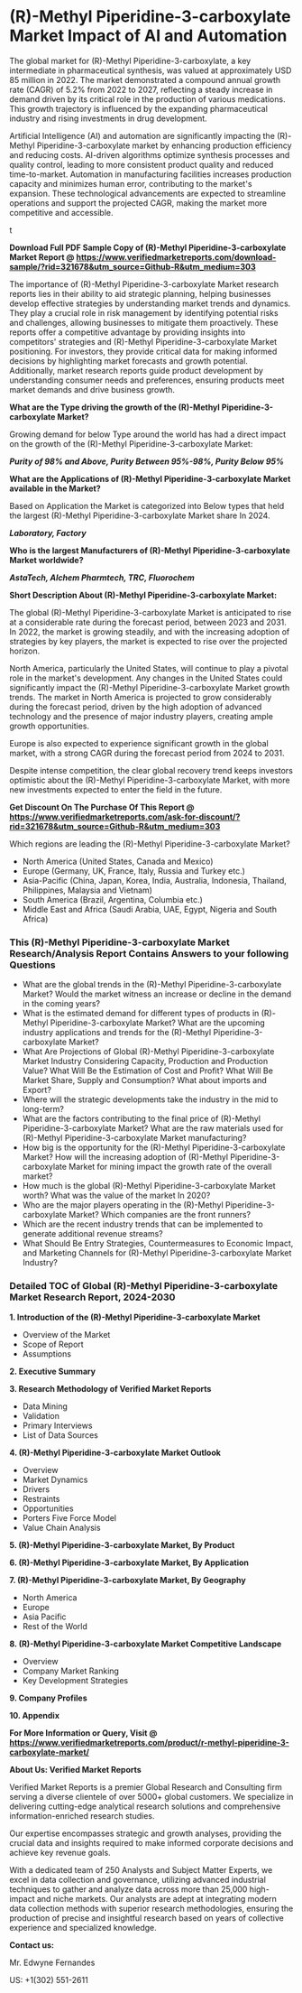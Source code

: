 <meta name="title" content="Global (R)-Methyl Piperidine-3-carboxylate Market Impact of AI and Automation"><meta name="description" content="The global market for (R)-Methyl Piperidine-3-carboxylate, a key intermediate in pharmaceutical synthesis, was valued at approximately USD 85 million in 2022. The mark"><meta name="title" content="(R)-Methyl Piperidine-3-carboxylate Market Size, Share, Scope, Trends, Growth, Opportunities, Analysis, Forecast"><h1>(R)-Methyl Piperidine-3-carboxylate Market Impact of AI and Automation</h1><p>The global market for (R)-Methyl Piperidine-3-carboxylate, a key intermediate in pharmaceutical synthesis, was valued at approximately USD 85 million in 2022. The market demonstrated a compound annual growth rate (CAGR) of 5.2% from 2022 to 2027, reflecting a steady increase in demand driven by its critical role in the production of various medications. This growth trajectory is influenced by the expanding pharmaceutical industry and rising investments in drug development.</p><p>Artificial Intelligence (AI) and automation are significantly impacting the (R)-Methyl Piperidine-3-carboxylate market by enhancing production efficiency and reducing costs. AI-driven algorithms optimize synthesis processes and quality control, leading to more consistent product quality and reduced time-to-market. Automation in manufacturing facilities increases production capacity and minimizes human error, contributing to the market's expansion. These technological advancements are expected to streamline operations and support the projected CAGR, making the market more competitive and accessible.</p>t</p><p id="" class=""><strong>Download Full PDF Sample Copy of (R)-Methyl Piperidine-3-carboxylate Market Report @ <a href="https://www.verifiedmarketreports.com/download-sample/?rid=321678&utm_source=Github-R&utm_medium=303" target="_blank">https://www.verifiedmarketreports.com/download-sample/?rid=321678&utm_source=Github-R&utm_medium=303</a></strong></p><p>The importance of&nbsp;(R)-Methyl Piperidine-3-carboxylate Market research reports lies in their ability to aid strategic planning, helping businesses develop effective strategies by understanding market trends and dynamics. They play a crucial role in risk management by identifying potential risks and challenges, allowing businesses to mitigate them proactively. These reports offer a competitive advantage by providing insights into competitors' strategies and (R)-Methyl Piperidine-3-carboxylate Market positioning. For investors, they provide critical data for making informed decisions by highlighting market forecasts and growth potential. Additionally, market research reports guide product development by understanding consumer needs and preferences, ensuring products meet market demands and drive business growth.</p><p><strong>What are the&nbsp;Type driving the growth of the (R)-Methyl Piperidine-3-carboxylate Market?</strong></p><p id="" class="">Growing demand for below Type around the world has had a direct impact on the growth of the (R)-Methyl Piperidine-3-carboxylate Market:</p><em><strong>Purity of 98% and Above, Purity Between 95%-98%, Purity Below 95%</strong></em></p><strong>What are the&nbsp;Applications&nbsp;of (R)-Methyl Piperidine-3-carboxylate Market available in the Market?</strong></p><p id="" class="">Based on Application the Market is categorized into Below types that held the largest (R)-Methyl Piperidine-3-carboxylate Market share In 2024.</p><em><strong>Laboratory, Factory</strong></em></p><strong>Who is the largest Manufacturers of (R)-Methyl Piperidine-3-carboxylate Market worldwide?</strong></p><p><em><strong>AstaTech, Alchem Pharmtech, TRC, Fluorochem</strong></em></p><p id="" class=""><strong>Short Description About (R)-Methyl Piperidine-3-carboxylate Market:</strong></p><p>The global (R)-Methyl Piperidine-3-carboxylate Market is anticipated to rise at a considerable rate during the forecast period, between 2023 and 2031. In 2022, the market is growing steadily, and with the increasing adoption of strategies by key players, the market is expected to rise over the projected horizon.</p><p>North America, particularly the United States, will continue to play a pivotal role in the market's development. Any changes in the United States could significantly impact the (R)-Methyl Piperidine-3-carboxylate Market growth trends. The market in North America is projected to grow considerably during the forecast period, driven by the high adoption of advanced technology and the presence of major industry players, creating ample growth opportunities.</p><p>Europe is also expected to experience significant growth in the global market, with a strong CAGR during the forecast period from 2024 to 2031.</p><p>Despite intense competition, the clear global recovery trend keeps investors optimistic about the (R)-Methyl Piperidine-3-carboxylate Market, with more new investments expected to enter the field in the future.</p><p id="" class=""><strong>Get Discount On The Purchase Of This Report @ <a href="https://www.verifiedmarketreports.com/ask-for-discount/?rid=321678&utm_source=Github-R&utm_medium=303" target="_blank">https://www.verifiedmarketreports.com/ask-for-discount/?rid=321678&utm_source=Github-R&utm_medium=303</a></strong></p>Which regions are leading the (R)-Methyl Piperidine-3-carboxylate Market?</p><ul><li>North America (United States, Canada and Mexico)</li><li>Europe (Germany, UK, France, Italy, Russia and Turkey etc.)</li><li>Asia-Pacific (China, Japan, Korea, India, Australia, Indonesia, Thailand, Philippines, Malaysia and Vietnam)</li><li>South America (Brazil, Argentina, Columbia etc.)</li><li>Middle East and Africa (Saudi Arabia, UAE, Egypt, Nigeria and South Africa)</li></ul><h3 id="" class="">This (R)-Methyl Piperidine-3-carboxylate Market Research/Analysis Report Contains Answers to your following Questions</h3><ul><li>What are the global trends in the (R)-Methyl Piperidine-3-carboxylate Market? Would the market witness an increase or decline in the demand in the coming years?</li><li>What is the estimated demand for different types of products in (R)-Methyl Piperidine-3-carboxylate Market? What are the upcoming industry applications and trends for the (R)-Methyl Piperidine-3-carboxylate Market?</li><li>What Are Projections of Global (R)-Methyl Piperidine-3-carboxylate Market Industry Considering Capacity, Production and Production Value? What Will Be the Estimation of Cost and Profit? What Will Be Market Share, Supply and Consumption? What about imports and Export?</li><li>Where will the strategic developments take the industry in the mid to long-term?</li><li>What are the factors contributing to the final price of (R)-Methyl Piperidine-3-carboxylate Market? What are the raw materials used for (R)-Methyl Piperidine-3-carboxylate Market manufacturing?</li><li>How big is the opportunity for the (R)-Methyl Piperidine-3-carboxylate Market? How will the increasing adoption of (R)-Methyl Piperidine-3-carboxylate Market for mining impact the growth rate of the overall market?</li><li>How much is the global (R)-Methyl Piperidine-3-carboxylate Market worth? What was the value of the market In 2020?</li><li>Who are the major players operating in the (R)-Methyl Piperidine-3-carboxylate Market? Which companies are the front runners?</li><li>Which are the recent industry trends that can be implemented to generate additional revenue streams?</li><li>What Should Be Entry Strategies, Countermeasures to Economic Impact, and Marketing Channels for (R)-Methyl Piperidine-3-carboxylate Market Industry?</li></ul><h3 id="" class="">Detailed TOC of Global (R)-Methyl Piperidine-3-carboxylate Market Research Report, 2024-2030</h3><p id="" class=""><strong>1. Introduction of the (R)-Methyl Piperidine-3-carboxylate Market</strong></p><ul><li>Overview of the Market</li><li>Scope of Report</li><li>Assumptions</li></ul><p id="" class=""><strong>2. Executive Summary</strong></p><p id="" class=""><strong>3. Research Methodology of Verified Market Reports</strong></p><ul><li>Data Mining</li><li>Validation</li><li>Primary Interviews</li><li>List of Data Sources</li></ul><p id="" class=""><strong>4. (R)-Methyl Piperidine-3-carboxylate Market Outlook</strong></p><ul><li>Overview</li><li>Market Dynamics</li><li>Drivers</li><li>Restraints</li><li>Opportunities</li><li>Porters Five Force Model</li><li>Value Chain Analysis</li></ul><p id="" class=""><strong>5. (R)-Methyl Piperidine-3-carboxylate Market, By Product</strong></p><p id="" class=""><strong>6. (R)-Methyl Piperidine-3-carboxylate Market, By Application</strong></p><p id="" class=""><strong>7. (R)-Methyl Piperidine-3-carboxylate Market, By Geography</strong></p><ul><li>North America</li><li>Europe</li><li>Asia Pacific</li><li>Rest of the World</li></ul><p id="" class=""><strong>8. (R)-Methyl Piperidine-3-carboxylate Market Competitive Landscape</strong></p><ul><li>Overview</li><li>Company Market Ranking</li><li>Key Development Strategies</li></ul><p id="" class=""><strong>9. Company Profiles</strong></p><p id="" class=""><strong>10. Appendix</strong></p><p id="" class=""><strong>For More Information or Query, Visit @ <a href="https://www.verifiedmarketreports.com/product/r-methyl-piperidine-3-carboxylate-market/" target="_blank">https://www.verifiedmarketreports.com/product/r-methyl-piperidine-3-carboxylate-market/</a></strong></p><p id="" class=""><strong>About Us: Verified Market Reports</strong></p><p id="" class="">Verified Market Reports is a premier Global Research and Consulting firm serving a diverse clientele of over 5000+ global customers. We specialize in delivering cutting-edge analytical research solutions and comprehensive information-enriched research studies.</p><p id="" class="">Our expertise encompasses strategic and growth analyses, providing the crucial data and insights required to make informed corporate decisions and achieve key revenue goals.</p><p id="" class="">With a dedicated team of 250 Analysts and Subject Matter Experts, we excel in data collection and governance, utilizing advanced industrial techniques to gather and analyze data across more than 25,000 high-impact and niche markets. Our analysts are adept at integrating modern data collection methods with superior research methodologies, ensuring the production of precise and insightful research based on years of collective experience and specialized knowledge.</p><p id="" class=""><strong>Contact us:</strong></p><p id="" class="">Mr. Edwyne Fernandes</p><p id="" class="">US: +1(302) 551-2611</p>